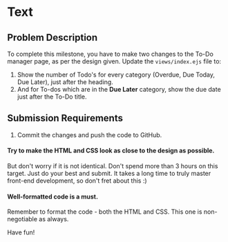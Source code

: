 # Text

## Problem Description
To complete this milestone, you have to make two changes to the To-Do manager page, as per the design given. Update the `views/index.ejs` file to:

1. Show the number of Todo's for every category (Overdue, Due Today, Due Later), just after the heading.
2. And for To-dos which are in the **Due Later** category, show the due date just after the To-Do title.
   
## Submission Requirements
1. Commit the changes and push the code to GitHub.
   
#### Try to make the HTML and CSS look as close to the design as possible.
But don't worry if it is not identical. Don't spend more than 3 hours on this target. Just do your best and submit. It takes a long time to truly master front-end development, so don't fret about this :)

#### Well-formatted code is a must.
Remember to format the code - both the HTML and CSS. This one is non-negotiable as always.

Have fun!
